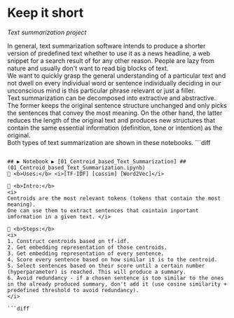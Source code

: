 # Keep it short
<i>Text summarization project</i>
<p></p>
<p></p>
In general, text summarization software intends to produce a shorter version of predefined text whether to use it as a news headline, a web snippet for a search result of for any other reason. People are lazy from nature and usually don't want to read big blocks of text. <br>
We want to quickly grasp the general understanding of a particular text and not dwell on every individual word or sentence individually deciding in our unconscious mind is this particular 
phrase relevant or just a filler. <br>
Text summarization can be decomposed into extractive and abstractive. The former keeps the original sentence structure unchanged and only picks the sentences that convey the most meaning. On the other hand, the latter reduces the length of the original text and produces new structures that contain the same essential information (definition, tone or intention) as the original.<br>
Both types of text summarization are shown in these notebooks.
```diff

```

## ▶️ Notebook ▶️ [01_Centroid_based_Text_Summarization] ##(01_Centroid_based_Text_Summarization.ipynb)
🔵 <b>Uses:</b> <i>[TF-IDF] [cossim] [Word2Vec]</i>

🔵 <b>Intro:</b>
<i>
Centroids are the most relevant tokens (tokens that contain the most meaning).
One can use them to extract sentences that cointain inportant imformation in a given text. </i>

🔵 <b>Steps:</b>
<i>
1. Construct centroids based on tf-idf.
2. Get embedding representation of those centroids. 
3. Get embedding representation of every sentence.
4. Score every sentence based on how similar it is to the centroid.
5. Select sentences based on their score until a certain number  (hyperparameter) is reached. This will produce a summary.
6. Avoid redundancy - if a chosen sentence is too similar to the ones in the already produced summary, don't add it (use cosine similarity + predefined threshold to avoid redundancy).
</i>

```diff

```